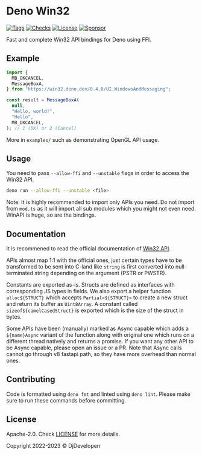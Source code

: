 # Deno Win32

[![Tags](https://img.shields.io/github/release/DjDeveloperr/deno_win32)](https://github.com/DjDeveloperr/deno_win32/releases)
[![Checks](https://github.com/DjDeveloperr/deno_win32/actions/workflows/ci.yml/badge.svg)](https://github.com/DjDeveloperr/deno_win32/actions/workflows/ci.yml)
[![License](https://img.shields.io/github/license/DjDeveloperr/deno_win32)](https://github.com/DjDeveloperr/deno_win32/blob/master/LICENSE)
[![Sponsor](https://img.shields.io/static/v1?label=Sponsor&message=%E2%9D%A4&logo=GitHub&color=%23fe8e86)](https://github.com/sponsors/DjDeveloperr)

Fast and complete Win32 API bindings for Deno using FFI.

## Example

```ts
import {
  MB_OKCANCEL,
  MessageBoxA,
} from "https://win32.deno.dev/0.4.0/UI.WindowsAndMessaging";

const result = MessageBoxA(
  null,
  "Hello, world!",
  "Hello",
  MB_OKCANCEL,
); // 1 (OK) or 2 (Cancel)
```

More in `examples/` such as demonstrating OpenGL API usage.

## Usage

You need to pass `--allow-ffi` and `--unstable` flags in order to access the
Win32 API.

```sh
deno run --allow-ffi --unstable <file>
```

Note: It is highly recommended to import only APIs you need. Do not import from
`mod.ts` as it will import all sub modules which you might not even need. WinAPI
is huge, so are the bindings.

## Documentation

It is recommened to read the official documentation of
[Win32 API](https://learn.microsoft.com/en-us/windows/win32/api/).

APIs almost map 1:1 with the official ones, just certain types have to be
transformed to be sent into C-land like `string` is first converted into
null-terminated string depending on the argument (PSTR or PWSTR).

Constants are exported as-is. Structs are defined as interfaces with
corresponding JS types in fields. We also export a helper function
`alloc${STRUCT}` which accepts `Partial<${STRUCT}>` to create a new struct and
return its buffer as `Uint8Array`. A constant called `sizeof${camelCasedStruct}`
is exported which is the size of the struct in bytes.

Some APIs have been (manually) marked as Async capable which adds a
`${name}Async` variant of the function along with original one which runs on a
different thread natively and returns a promise. If you want any other API to be
Async capable, please open an issue or a PR. Note that Async calls cannot go
through v8 fastapi path, so they have more overhead than normal ones.

## Contributing

Code is formatted using `deno fmt` and linted using `deno lint`. Please make
sure to run these commands before committing.

## License

Apache-2.0. Check [LICENSE](LICENSE) for more details.

Copyright 2022-2023 © DjDeveloperr
